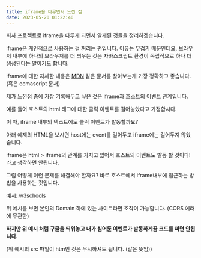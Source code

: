 ```yaml
---
title: iframe을 다루면서 느낀 점
date: 2023-05-20 01:22:40
---
```


회사 프로젝트로 iframe을 다루게 되면서 알게된 것들을 정리하겠습니다.

iframe은 개인적으로 사용하는 걸 꺼리는 편입니다.
이유는 무겁기 때문인데요, 브라우저 내부에 하나의 브라우저를 더 띄우는 것은
자바스크립트 환경이 독립적으로 하나 더 생성된다는 말이기도 합니다.

iframe에 대한 자세한 내용은 [MDN](https://developer.mozilla.org/ko/docs/Web/HTML/Element/iframe) 같은 문서를 찾아보는게 가장 정확하고 좋습니다. (혹은 ecmascript 문서)

제가 느낀점 중에 가장 기록해두고 싶은 것은 iframe과 호스트의 이벤트 관계입니다.

예를 들어 호스트의 html 태그에 대한 클릭 이벤트를 걸어놓았다고 가정합시다.

이 때, iframe 내부의 텍스트에도 클릭 이벤트가 발동할까요?

아래 예제의 HTML을 보시면 host에는 event를 걸어두고 iframe에는 걸어두지 않았습니다. 

iframe은 html > iframe의 관계를 가지고 있어서 호스트의 이벤트도 발동 할 것이다! 라고 생각하면 안됩니다.

<script async src="//jsfiddle.net/zoo385/62xfc3pj/embed/js,html,css,result/dark/"></script>


그럼 어떻게 이런 문제를 해결해야 할까요?
바로 호스트에서 iframe내부에 접근하는 방법을 사용하는 것입니다.

[예시: w3schools](https://www.w3schools.com/jsref/tryit.asp?filename=tryjsref_iframe_contentdocument)

위 예시를 보면 본인의 Domain 하에 있는 사이트라면 조작이 가능합니다. (CORS 에러에 무관한)

__하지만 위 예시 처럼 구글을 띄워놓고 내가 심어둔 이벤트가 발동하게끔 코드를 짜면 안됩니다.__

(위 예시의 src 파일이 htm인 것은 무시하셔도 됩니다. (같은 뜻임))
